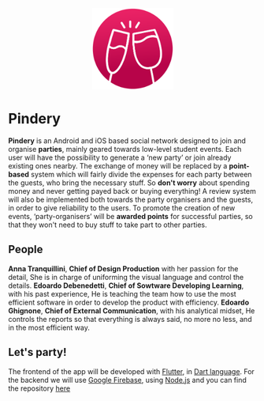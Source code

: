 <p align="center">
  <img src="https://raw.githubusercontent.com/AEEooTo/pindery/gh-pages/images/logo.png"/>
</p>

# Pindery

**Pindery** is an Android and iOS based social network designed to join and organise **parties**, mainly geared towards low-level student events.
Each user will have the possibility to generate a ‘new party’ or join already existing ones nearby.
The exchange of money will be replaced by a **point-based** system which will fairly divide the expenses for each party between the guests, who bring the necessary stuff. So **don't worry** about spending money and never getting payed back or buying everything!
A review system will also be implemented both towards the party organisers and the guests, in order to give reliability to the users.
To promote the creation of new events, ‘party-organisers’ will be **awarded points** for successful parties, so that they won't need to buy stuff to take part to other parties.

## People

**Anna Tranquillini**, **Chief of Design Production** with her passion for the detail, She is in charge of uniforming the visual language and control the details.
**Edoardo Debenedetti**, **Chief of Sowtware Developing Learning**, with his past experience, He is teaching the team how to use the most efficient software in order to develop the product with efficiency.
**Edoardo Ghignone**, **Chief of External Communication**, with his analytical midset, He controls the reports so that everything is always said, no more no less, and in the most efficient way.


## Let's party!

The frontend of the app will be developed with [Flutter](https://flutter.io), in [Dart language](https://dartlang.org).
For the backend we will use [Google Firebase](https://firebase.google.com), using [Node.js](https://nodejs.org) and you can find the repository [here](https://github.com/AEEooTo/pindery-backend)
